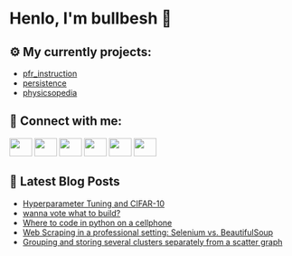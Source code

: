 # Henlo, I'm bullbesh 👋

## ⚙️ My currently projects:
- [pfr_instruction](https://github.com/bullbesh/pfr_instruction)
- [persistence](https://github.com/bullbesh/persistence)
- [physicsopedia](https://github.com/bullbesh/physicsopedia)

## 🔎 Connect with me:
[<img height="32" width="40" src="https://cdn.jsdelivr.net/npm/simple-icons@v5/icons/telegram.svg" />](https://t.me/bullbesh)
[<img height="32" width="40" src="https://cdn.jsdelivr.net/npm/simple-icons@v5/icons/vk.svg" />](https://vk.com/bullbesh)
[<img height="32" width="40" src="https://cdn.jsdelivr.net/npm/simple-icons@v5/icons/twitter.svg" />](https://twitter.com/bullbesh1)
[<img height="32" width="40" src="https://cdn.jsdelivr.net/npm/simple-icons@v5/icons/instagram.svg" />](https://www.instagram.com/bullbesh)
[<img height="32" width="40" src="https://cdn.jsdelivr.net/npm/simple-icons@v5/icons/reddit.svg" />](https://www.reddit.com/user/bullbesh)
[<img height="32" width="40" src="https://cdn.jsdelivr.net/npm/simple-icons@v5/icons/youtube.svg" />](https://www.youtube.com/channel/UCtfjRs6uzgq5mfm8S06WTcg)

## 📕 Latest Blog Posts
<!-- BLOG-POST-LIST:START -->
- [Hyperparameter Tuning and CIFAR-10](https://www.reddit.com/r/Python/comments/qgihud/hyperparameter_tuning_and_cifar10/)
- [wanna vote what to build?](https://www.reddit.com/r/Python/comments/qghyvb/wanna_vote_what_to_build/)
- [Where to code in python on a cellphone](https://www.reddit.com/r/Python/comments/qge596/where_to_code_in_python_on_a_cellphone/)
- [Web Scraping in a professional setting: Selenium vs. BeautifulSoup](https://www.reddit.com/r/Python/comments/qgdx1z/web_scraping_in_a_professional_setting_selenium/)
- [Grouping and storing several clusters separately from a scatter graph](https://www.reddit.com/r/Python/comments/qgd826/grouping_and_storing_several_clusters_separately/)
<!-- BLOG-POST-LIST:END -->
